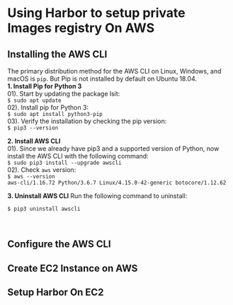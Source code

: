 # Using Harbor to setup private Images registry On AWS

## Installing the AWS CLI
The primary distribution method for the AWS CLI on Linux, Windows, and macOS is `pip`. But Pip is not installed by default on Ubuntu 18.04.<br/>
**1. Install Pip for Python 3** <br/>
    01). Start by updating the package lsit:<br/>
    `$ sudo apt update` 
<br/>
    02). Install pip for Python 3: <br/>
    `$ sudo apt install python3-pip`
<br/>
    03). Verify the installation by checking the pip version:<br/>
    `$ pip3 --version`
<br/>

**2. Install AWS CLI** <br/>
    01). Since we already have pip3 and a supported version of Python, now install the AWS CLI with the following command:<br/>
    `$ sudo pip3 install --upgrade awscli`
<br/>
    02). Check `aws` version:<br/>
    `$ aws --version `
    <br/>
    `aws-cli/1.16.72 Python/3.6.7 Linux/4.15.0-42-generic botocore/1.12.62`
<br/>

**3. Uninstall AWS CLI**
Run the following command to uninstall:
```
$ pip3 uninstall awscli
```
<br/>

## Configure the AWS CLI







## Create EC2 Instance on AWS
 




## Setup Harbor On EC2
